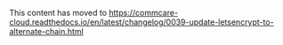 This content has moved to https://commcare-cloud.readthedocs.io/en/latest/changelog/0039-update-letsencrypt-to-alternate-chain.html
